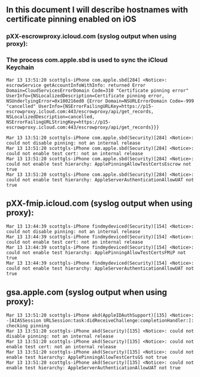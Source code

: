 ## In this document I will describe hostnames with certificate pinning enabled on iOS


### pXX-escrowproxy.icloud.com (syslog output when using proxy):
### The process com.apple.sbd is used to sync the iCloud Keychain

	Mar 13 13:51:20 scottgls-iPhone com.apple.sbd[284] <Notice>: escrowService getAccountInfoWithInfo: returned Error Domain=CloudServicesErrorDomain Code=310 "Certificate pinning error" UserInfo={NSLocalizedDescription=Certificate pinning error, NSUnderlyingError=0x100216ed0 {Error Domain=NSURLErrorDomain Code=-999 "cancelled" UserInfo={NSErrorFailingURLKey=https://p15-escrowproxy.icloud.com:443/escrowproxy/api/get_records, NSLocalizedDescription=cancelled, NSErrorFailingURLStringKey=https://p15-escrowproxy.icloud.com:443/escrowproxy/api/get_records}}} 

	Mar 13 13:51:20 scottgls-iPhone com.apple.sbd(Security)[284] <Notice>: could not disable pinning: not an internal release 
	Mar 13 13:51:20 scottgls-iPhone com.apple.sbd(Security)[284] <Notice>: could not enable test cert: not an internal release 
	Mar 13 13:51:20 scottgls-iPhone com.apple.sbd(Security)[284] <Notice>: could not enable test hierarchy: ApplePinningAllowTestCertsEscrow not true 
	Mar 13 13:51:20 scottgls-iPhone com.apple.sbd(Security)[284] <Notice>: could not enable test hierarchy: AppleServerAuthenticationAllowUAT not true

## pXX-fmip.icloud.com (syslog output when using proxy):

	Mar 13 13:44:39 scottgls-iPhone findmydeviced(Security)[154] <Notice>: could not disable pinning: not an internal release 
	Mar 13 13:44:39 scottgls-iPhone findmydeviced(Security)[154] <Notice>: could not enable test cert: not an internal release 
	Mar 13 13:44:39 scottgls-iPhone findmydeviced(Security)[154] <Notice>: could not enable test hierarchy: ApplePinningAllowTestCertsFMiP not true 
	Mar 13 13:44:39 scottgls-iPhone findmydeviced(Security)[154] <Notice>: could not enable test hierarchy: AppleServerAuthenticationAllowUAT not true 

## gsa.apple.com (syslog output when using proxy):

	Mar 13 13:51:20 scottgls-iPhone akd(AppleIDAuthSupport)[135] <Notice>: -[AIASSession URLSession:task:didReceiveChallenge:completionHandler:]: checking pinning 
	Mar 13 13:51:20 scottgls-iPhone akd(Security)[135] <Notice>: could not disable pinning: not an internal release 
	Mar 13 13:51:20 scottgls-iPhone akd(Security)[135] <Notice>: could not enable test cert: not an internal release 
	Mar 13 13:51:20 scottgls-iPhone akd(Security)[135] <Notice>: could not enable test hierarchy: ApplePinningAllowTestCertsGS not true 
	Mar 13 13:51:20 scottgls-iPhone akd(Security)[135] <Notice>: could not enable test hierarchy: AppleServerAuthenticationAllowUAT not true 

